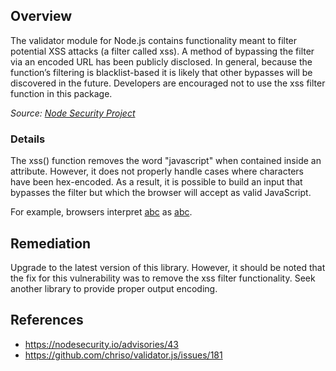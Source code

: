 ## Overview
The validator module for Node.js contains functionality meant to filter potential XSS attacks (a filter called xss). A method of
bypassing the filter via an encoded URL has been publicly disclosed. In general, because the function’s filtering is blacklist-based it is likely that other bypasses will be discovered in the future. Developers are encouraged not to use the xss filter function in this package.

_Source: [Node Security Project](https://nodesecurity.io/advisories/43)_

### Details
The xss() function removes the word "javascript" when contained inside an attribute. However, it does not properly handle cases where
characters have been hex-encoded. As a result, it is possible to build an input that bypasses the filter but which the browser will accept as valid JavaScript.

For example, browsers interpret <a href="jav&#x61;script:...">abc</a> as <a href="javascript:...">abc</a>.

## Remediation
Upgrade to the latest version of this library. However, it should be noted that the fix for this vulnerability was to remove the xss filter functionality. Seek another library to provide proper output encoding.

## References
- https://nodesecurity.io/advisories/43
- https://github.com/chriso/validator.js/issues/181
